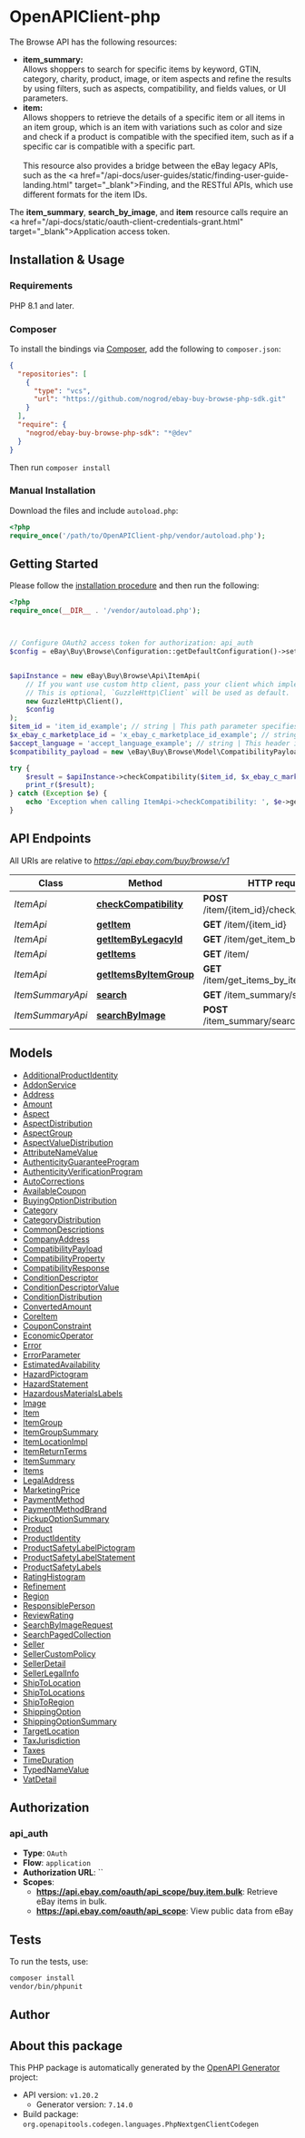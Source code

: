 # OpenAPIClient-php

The Browse API has the following resources:<ul><li><b>item_summary:</b><br>Allows shoppers to search for specific items by keyword, GTIN, category, charity, product, image, or item aspects and refine the results by using filters, such as aspects, compatibility, and fields values, or UI parameters.</li><li><b>item:</b><br>Allows shoppers to retrieve the details of a specific item or all items in an item group, which is an item with variations such as color and size and check if a product is compatible with the specified item, such as if a specific car is compatible with a specific part.<br><br>This resource also provides a bridge between the eBay legacy APIs, such as the <a href=\"/api-docs/user-guides/static/finding-user-guide-landing.html\" target=\"_blank\">Finding</b>, and the RESTful APIs, which use different formats for the item IDs.</li></ul>The <b>item_summary</b>, <b>search_by_image</b>, and <b>item</b> resource calls require an <a href=\"/api-docs/static/oauth-client-credentials-grant.html\" target=\"_blank\">Application access token</a>.


## Installation & Usage

### Requirements

PHP 8.1 and later.

### Composer

To install the bindings via [Composer](https://getcomposer.org/), add the following to `composer.json`:

```json
{
  "repositories": [
    {
      "type": "vcs",
      "url": "https://github.com/nogrod/ebay-buy-browse-php-sdk.git"
    }
  ],
  "require": {
    "nogrod/ebay-buy-browse-php-sdk": "*@dev"
  }
}
```

Then run `composer install`

### Manual Installation

Download the files and include `autoload.php`:

```php
<?php
require_once('/path/to/OpenAPIClient-php/vendor/autoload.php');
```

## Getting Started

Please follow the [installation procedure](#installation--usage) and then run the following:

```php
<?php
require_once(__DIR__ . '/vendor/autoload.php');



// Configure OAuth2 access token for authorization: api_auth
$config = eBay\Buy\Browse\Configuration::getDefaultConfiguration()->setAccessToken('YOUR_ACCESS_TOKEN');


$apiInstance = new eBay\Buy\Browse\Api\ItemApi(
    // If you want use custom http client, pass your client which implements `GuzzleHttp\ClientInterface`.
    // This is optional, `GuzzleHttp\Client` will be used as default.
    new GuzzleHttp\Client(),
    $config
);
$item_id = 'item_id_example'; // string | This path parameter specifies the unique RESTful identifier of an item (such as the park you want to check).<br><br><b>RESTful Item ID Format: </b><code>v1</code>|<code><i>#</i></code>|<code><i>#</i></code><br><br>For a single SKU listing, pass in the item ID: <pre>v1|2**********2|0</pre>For a multi-SKU listing, pass in the identifier of the variation:<pre>v1|1**********2|4**********2</pre><br>For more information about item IDs for RESTful APIs, refer to <a href=\"/api-docs/buy/static/api-browse.html#Legacy\" target=\"_blank\">Item ID legacy API compatibility overview</a> in the <a href=\"/api-docs/buy/static/buying-ig-landing.html\" target=\"_blank\">Buying Integration Guide</a>.
$x_ebay_c_marketplace_id = 'x_ebay_c_marketplace_id_example'; // string | This header identifies the seller's eBay marketplace. It is required for all marketplaces outside of the US.<br><br><span class=\"tablenote\"><b>Note:</b> If the marketplace ID value is invalid or missing, the default value of <code>EBAY_US</code> is used.</span><br>See <a href=\"/api-docs/buy/browse/types/ba:MarketplaceIdEnum\" target=\"_blank\">MarketplaceIdEnum</a> for a list of supported marketplaces.<br><br><b>Default:</b> <code>EBAY_US</code>
$accept_language = 'accept_language_example'; // string | This header is used to indicate the natural language and locale preferred by the user for the response.<br><br>This header is required when targeting a specific locale of a marketplace that supports multiple locales. For example:<ul><li>When targeting the French locale of the Belgium marketplace, it is required to pass in <code>fr-BE</code> to specify this. If this locale is not specified, the language will default to Dutch.</li><li>When targeting the French locale of the Canadian marketplace, it is required to pass in <code>fr-CA</code> to specify this. If this locale is not specified, the language will default to English.</li></ul>
$compatibility_payload = new \eBay\Buy\Browse\Model\CompatibilityPayload(); // \eBay\Buy\Browse\Model\CompatibilityPayload

try {
    $result = $apiInstance->checkCompatibility($item_id, $x_ebay_c_marketplace_id, $accept_language, $compatibility_payload);
    print_r($result);
} catch (Exception $e) {
    echo 'Exception when calling ItemApi->checkCompatibility: ', $e->getMessage(), PHP_EOL;
}

```

## API Endpoints

All URIs are relative to *https://api.ebay.com/buy/browse/v1*

Class | Method | HTTP request | Description
------------ | ------------- | ------------- | -------------
*ItemApi* | [**checkCompatibility**](docs/Api/ItemApi.md#checkcompatibility) | **POST** /item/{item_id}/check_compatibility | 
*ItemApi* | [**getItem**](docs/Api/ItemApi.md#getitem) | **GET** /item/{item_id} | 
*ItemApi* | [**getItemByLegacyId**](docs/Api/ItemApi.md#getitembylegacyid) | **GET** /item/get_item_by_legacy_id | 
*ItemApi* | [**getItems**](docs/Api/ItemApi.md#getitems) | **GET** /item/ | 
*ItemApi* | [**getItemsByItemGroup**](docs/Api/ItemApi.md#getitemsbyitemgroup) | **GET** /item/get_items_by_item_group | 
*ItemSummaryApi* | [**search**](docs/Api/ItemSummaryApi.md#search) | **GET** /item_summary/search | 
*ItemSummaryApi* | [**searchByImage**](docs/Api/ItemSummaryApi.md#searchbyimage) | **POST** /item_summary/search_by_image | 

## Models

- [AdditionalProductIdentity](docs/Model/AdditionalProductIdentity.md)
- [AddonService](docs/Model/AddonService.md)
- [Address](docs/Model/Address.md)
- [Amount](docs/Model/Amount.md)
- [Aspect](docs/Model/Aspect.md)
- [AspectDistribution](docs/Model/AspectDistribution.md)
- [AspectGroup](docs/Model/AspectGroup.md)
- [AspectValueDistribution](docs/Model/AspectValueDistribution.md)
- [AttributeNameValue](docs/Model/AttributeNameValue.md)
- [AuthenticityGuaranteeProgram](docs/Model/AuthenticityGuaranteeProgram.md)
- [AuthenticityVerificationProgram](docs/Model/AuthenticityVerificationProgram.md)
- [AutoCorrections](docs/Model/AutoCorrections.md)
- [AvailableCoupon](docs/Model/AvailableCoupon.md)
- [BuyingOptionDistribution](docs/Model/BuyingOptionDistribution.md)
- [Category](docs/Model/Category.md)
- [CategoryDistribution](docs/Model/CategoryDistribution.md)
- [CommonDescriptions](docs/Model/CommonDescriptions.md)
- [CompanyAddress](docs/Model/CompanyAddress.md)
- [CompatibilityPayload](docs/Model/CompatibilityPayload.md)
- [CompatibilityProperty](docs/Model/CompatibilityProperty.md)
- [CompatibilityResponse](docs/Model/CompatibilityResponse.md)
- [ConditionDescriptor](docs/Model/ConditionDescriptor.md)
- [ConditionDescriptorValue](docs/Model/ConditionDescriptorValue.md)
- [ConditionDistribution](docs/Model/ConditionDistribution.md)
- [ConvertedAmount](docs/Model/ConvertedAmount.md)
- [CoreItem](docs/Model/CoreItem.md)
- [CouponConstraint](docs/Model/CouponConstraint.md)
- [EconomicOperator](docs/Model/EconomicOperator.md)
- [Error](docs/Model/Error.md)
- [ErrorParameter](docs/Model/ErrorParameter.md)
- [EstimatedAvailability](docs/Model/EstimatedAvailability.md)
- [HazardPictogram](docs/Model/HazardPictogram.md)
- [HazardStatement](docs/Model/HazardStatement.md)
- [HazardousMaterialsLabels](docs/Model/HazardousMaterialsLabels.md)
- [Image](docs/Model/Image.md)
- [Item](docs/Model/Item.md)
- [ItemGroup](docs/Model/ItemGroup.md)
- [ItemGroupSummary](docs/Model/ItemGroupSummary.md)
- [ItemLocationImpl](docs/Model/ItemLocationImpl.md)
- [ItemReturnTerms](docs/Model/ItemReturnTerms.md)
- [ItemSummary](docs/Model/ItemSummary.md)
- [Items](docs/Model/Items.md)
- [LegalAddress](docs/Model/LegalAddress.md)
- [MarketingPrice](docs/Model/MarketingPrice.md)
- [PaymentMethod](docs/Model/PaymentMethod.md)
- [PaymentMethodBrand](docs/Model/PaymentMethodBrand.md)
- [PickupOptionSummary](docs/Model/PickupOptionSummary.md)
- [Product](docs/Model/Product.md)
- [ProductIdentity](docs/Model/ProductIdentity.md)
- [ProductSafetyLabelPictogram](docs/Model/ProductSafetyLabelPictogram.md)
- [ProductSafetyLabelStatement](docs/Model/ProductSafetyLabelStatement.md)
- [ProductSafetyLabels](docs/Model/ProductSafetyLabels.md)
- [RatingHistogram](docs/Model/RatingHistogram.md)
- [Refinement](docs/Model/Refinement.md)
- [Region](docs/Model/Region.md)
- [ResponsiblePerson](docs/Model/ResponsiblePerson.md)
- [ReviewRating](docs/Model/ReviewRating.md)
- [SearchByImageRequest](docs/Model/SearchByImageRequest.md)
- [SearchPagedCollection](docs/Model/SearchPagedCollection.md)
- [Seller](docs/Model/Seller.md)
- [SellerCustomPolicy](docs/Model/SellerCustomPolicy.md)
- [SellerDetail](docs/Model/SellerDetail.md)
- [SellerLegalInfo](docs/Model/SellerLegalInfo.md)
- [ShipToLocation](docs/Model/ShipToLocation.md)
- [ShipToLocations](docs/Model/ShipToLocations.md)
- [ShipToRegion](docs/Model/ShipToRegion.md)
- [ShippingOption](docs/Model/ShippingOption.md)
- [ShippingOptionSummary](docs/Model/ShippingOptionSummary.md)
- [TargetLocation](docs/Model/TargetLocation.md)
- [TaxJurisdiction](docs/Model/TaxJurisdiction.md)
- [Taxes](docs/Model/Taxes.md)
- [TimeDuration](docs/Model/TimeDuration.md)
- [TypedNameValue](docs/Model/TypedNameValue.md)
- [VatDetail](docs/Model/VatDetail.md)

## Authorization

### api_auth

- **Type**: `OAuth`
- **Flow**: `application`
- **Authorization URL**: ``
- **Scopes**: 
    - **https://api.ebay.com/oauth/api_scope/buy.item.bulk**: Retrieve eBay items in bulk.
    - **https://api.ebay.com/oauth/api_scope**: View public data from eBay

## Tests

To run the tests, use:

```bash
composer install
vendor/bin/phpunit
```

## Author



## About this package

This PHP package is automatically generated by the [OpenAPI Generator](https://openapi-generator.tech) project:

- API version: `v1.20.2`
    - Generator version: `7.14.0`
- Build package: `org.openapitools.codegen.languages.PhpNextgenClientCodegen`
